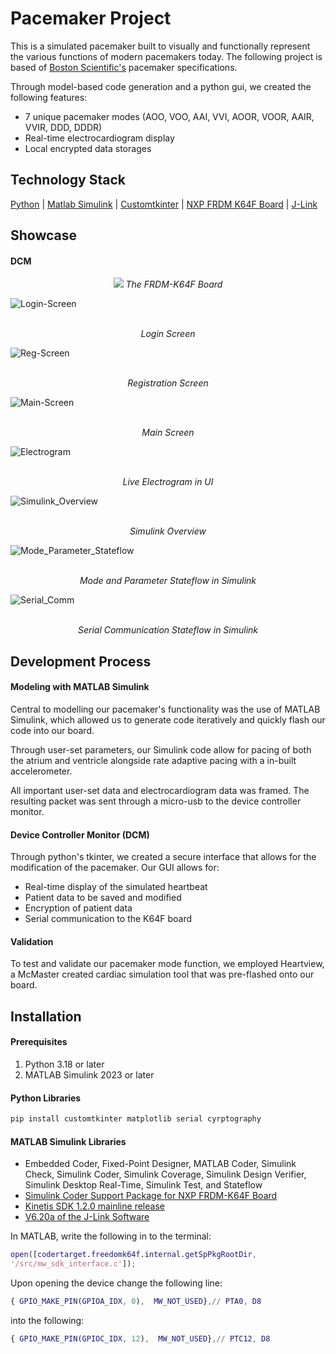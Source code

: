 # Pacemaker Project
This is a simulated pacemaker built to visually and functionally represent the various functions of modern pacemakers today. The following project is based of [Boston Scientific's](https://www.bostonscientific.com/en-US/Home.html) pacemaker specifications. 

Through model-based code generation and a python gui, we created the following features:
- 7 unique pacemaker modes (AOO, VOO, AAI, VVI, AOOR, VOOR, AAIR, VVIR, DDD, DDDR)
- Real-time electrocardiogram display
- Local encrypted data storages     

## Technology Stack
[Python](https://www.python.org/) | [Matlab Simulink](https://www.mathworks.com/products/simulink.html) | [Customtkinter](https://customtkinter.tomschimansky.com/) | [NXP FRDM K64F Board](https://www.nxp.com/design/design-center/development-boards/freedom-development-boards/mcu-boards/freedom-development-platform-for-kinetis-k64-k63-and-k24-mcus:FRDM-K64F) | [J-Link](https://www.segger.com/downloads/jlink/)

## Showcase 
#### DCM

<p align="center">
  <img src="https://github.com/luciancheng/PacemakerProject/assets/121974540/bedb9ad1-2879-42bf-a6e7-fcb664fa2192"/>
  <em>The FRDM-K64F Board</em>
</p>

![Login-Screen](https://github.com/luciancheng/PacemakerProject/assets/121974540/06ba023e-5ed8-410f-9da2-7d511245351c)

<p align="center">
  <br>
  <em>Login Screen</em>
</p>

![Reg-Screen](https://github.com/luciancheng/PacemakerProject/assets/121974540/be1af9e4-7fe8-4fe8-9742-6201c47416f6)

<p align="center">
  <br>
  <em>Registration Screen</em>
</p>

![Main-Screen](https://github.com/luciancheng/PacemakerProject/assets/121974540/6b640e71-7199-4250-8c9a-636f1ad628ae)

<p align="center">
  <br>
  <em>Main Screen</em>
</p>

![Electrogram](https://github.com/luciancheng/PacemakerProject/assets/121974540/523ae781-556d-49fd-928e-475a5920ca20)

<p align="center">
  <br>
  <em>Live Electrogram in UI</em>
</p>

![Simulink_Overview](https://github.com/luciancheng/PacemakerProject/assets/121974540/11ed58a5-c518-4c06-8126-b36a201e1ca3)

<p align="center">
  <br>
  <em>Simulink Overview</em>
</p>

![Mode_Parameter_Stateflow](https://github.com/luciancheng/PacemakerProject/assets/121974540/03a3141e-0181-449d-b27d-221a6d90c3c9)

<p align="center">
  <br>
  <em>Mode and Parameter Stateflow in Simulink</em>
</p>

![Serial_Comm](https://github.com/luciancheng/PacemakerProject/assets/121974540/61bb4548-36a7-4f1c-a27a-426864e7b848)

<p align="center">
  <br>
  <em>Serial Communication Stateflow in Simulink</em>
</p>


## Development Process
#### Modeling with MATLAB Simulink
Central to modelling our pacemaker's functionality was the use of MATLAB Simulink, which allowed us to generate code iteratively and quickly flash our code into our board. 

Through user-set parameters, our Simulink code allow for pacing of both the atrium and ventricle alongside rate adaptive pacing with a in-built accelerometer. 

All important user-set data and electrocardiogram data was framed. The resulting packet was sent through a micro-usb to the device controller monitor.  
#### Device Controller Monitor (DCM)
Through python's tkinter, we created a secure interface that allows for the modification of the pacemaker. Our GUI allows for:
- Real-time display of the simulated heartbeat
- Patient data to be saved and modified
- Encryption of patient data
- Serial communication to the K64F board

#### Validation
To test and validate our pacemaker mode function, we employed Heartview, a McMaster created cardiac simulation tool that was pre-flashed onto our board.

## Installation
#### Prerequisites
1. Python 3.18 or later
2. MATLAB Simulink 2023 or later

#### Python Libraries 
```bash
pip install customtkinter matplotlib serial cyrptography 
```

#### MATLAB Simulink Libraries
- Embedded Coder, Fixed-Point Designer, MATLAB Coder, Simulink Check, Simulink Coder, Simulink Coverage, Simulink Design Verifier, Simulink Desktop Real-Time, Simulink Test, and Stateflow
- [Simulink Coder Support Package for NXP FRDM-K64F Board](https://www.mathworks.com/matlabcentral/fileexchange/55318-simulink-coder-support-package-for-nxp-frdm-k64f-board#:~:text=Simulink%C2%AE%20Coder%E2%84%A2%20Support,K64F%20peripherals%20and%20communication%20interfaces.)
- [Kinetis SDK 1.2.0 mainline release](https://www.nxp.com/design/design-center/designs/software-development-kit-for-kinetis-mcus:KINETIS-SDK)
- [V6.20a of the J-Link Software](https://www.segger.com/downloads/jlink/)

In MATLAB, write the following in to the terminal:
```matlab
open([codertarget.freedomk64f.internal.getSpPkgRootDir,
'/src/mw_sdk_interface.c']);
```
Upon opening the device change the following line:
```matlab
{ GPIO_MAKE_PIN(GPIOA_IDX, 0),  MW_NOT_USED},// PTA0, D8
```
into the following:
```matlab
{ GPIO_MAKE_PIN(GPIOC_IDX, 12),  MW_NOT_USED},// PTC12, D8
```
